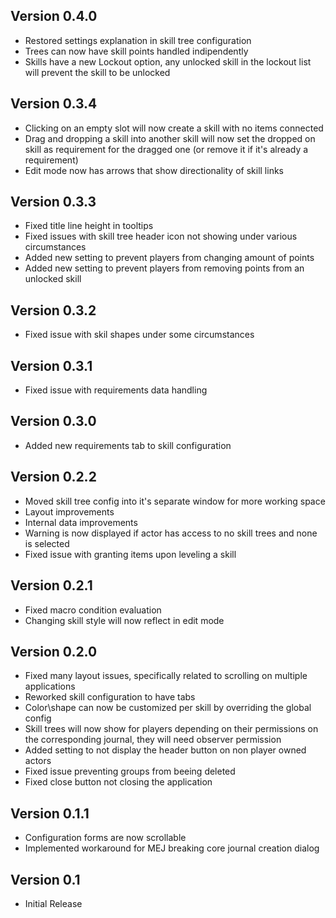 ## Version 0.4.0
- Restored settings explanation in skill tree configuration
- Trees can now have skill points handled indipendently
- Skills have a new Lockout option, any unlocked skill in the lockout list will prevent the skill to be unlocked

## Version 0.3.4
- Clicking on an empty slot will now create a skill with no items connected
- Drag and dropping a skill into another skill will now set the dropped on skill as requirement for the dragged one (or remove it if it's already a requirement)
- Edit mode now has arrows that show directionality of skill links

## Version 0.3.3
- Fixed title line height in tooltips
- Fixed issues with skill tree header icon not showing under various circumstances
- Added new setting to prevent players from changing amount of points
- Added new setting to prevent players from removing points from an unlocked skill

## Version 0.3.2
- Fixed issue with skil shapes under some circumstances

## Version 0.3.1
- Fixed issue with requirements data handling

## Version 0.3.0
- Added new requirements tab to skill configuration

## Version 0.2.2
- Moved skill tree config into it's separate window for more working space
- Layout improvements
- Internal data improvements
- Warning is now displayed if actor has access to no skill trees and none is selected
- Fixed issue with granting items upon leveling a skill

## Version 0.2.1
- Fixed macro condition evaluation
- Changing skill style will now reflect in edit mode

## Version 0.2.0
- Fixed many layout issues, specifically related to scrolling on multiple applications
- Reworked skill configuration to have tabs
- Color\shape can now be customized per skill by overriding the global config
- Skill trees will now show for players depending on their permissions on the corresponding journal, they will need observer permission
- Added setting to not display the header button on non player owned actors
- Fixed issue preventing groups from beeing deleted
- Fixed close button not closing the application

## Version 0.1.1
- Configuration forms are now scrollable
- Implemented workaround for MEJ breaking core journal creation dialog

## Version 0.1
- Initial Release

